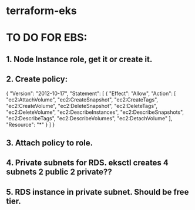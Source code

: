 # terraform-eks
# TO DO FOR EBS:
## 1. Node Instance role, get it or create it.
## 2. Create policy:

{
  "Version": "2012-10-17",
  "Statement": [
    {
      "Effect": "Allow",
      "Action": [
        "ec2:AttachVolume",
        "ec2:CreateSnapshot",
        "ec2:CreateTags",
        "ec2:CreateVolume",
        "ec2:DeleteSnapshot",
        "ec2:DeleteTags",
        "ec2:DeleteVolume",
        "ec2:DescribeInstances",
        "ec2:DescribeSnapshots",
        "ec2:DescribeTags",
        "ec2:DescribeVolumes",
        "ec2:DetachVolume"
      ],
      "Resource": "*"
    }
  ]
}
## 3. Attach policy to role.
## 4. Private subnets for RDS. eksctl creates 4 subnets 2 public 2 private??
## 5. RDS instance in private subnet. Should be free tier.
